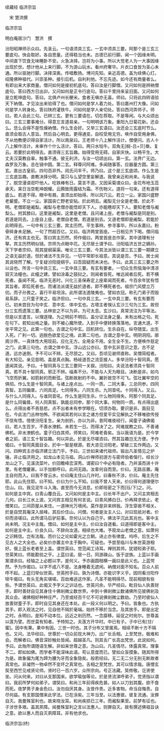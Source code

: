 续藏经   临济宗旨  

　宋 慧洪撰  

临济宗旨  

明白庵居沙门　慧洪　撰  

汾阳昭禅师示众曰。先圣云。一句语须具三玄。一玄中须具三要。阿那个是三玄三要底句。快会取好。各自思量。还得稳当也未。古德已前行脚。闻一个因缘未明。中间直下饮食无味睡卧不安。火急决择。岂将为小事。所以大觉老人为一大事因缘出现於世。想计他从上来行脚。不为游山玩水。看州府奢华。片衣口食皆为圣心未通。所以驱驰行脚。决择深奥。传唱敷扬。博问先知。亲近高德。盖为续佛心灯。绍隆佛种祖代。兴崇圣种。接引后机。自利利他。不忘先迹。如今还有商量者么。有即出来大家商量。僧问如何是接初机底句。答曰汝是行脚僧。又问如何是辨衲僧底句。答曰西方日出卯。又问如何是正令行底句。答曰千里持来呈旧面。又问如何是立乾坤底句。答曰。北俱卢州长粳米。食者无嗔亦无喜。师曰。只将此四转语验天下衲僧。才见汝出来验得了也。僧问如何是学人着力处。答曰嘉州打大像。问如何是学人转身处。答曰陕府灌铁牛。问如何是学人亲切处。答曰西河弄师子。师曰。若人会此三句。已辨三玄。更有三要语在。切在荐取。不是等闲。与大众颂出曰。三玄三要事难分。得意忘言道易亲。一句明明该万象。重阳九日菊花新。还会么。恁么会得不是性燥衲僧。作么生会好。又举三玄语曰。汝还会三玄底时节么。直须会取古人意旨。然后自心明去。更得通变。自枉受用无穷。唤作自受用身佛。不从他教便识得自家活计。所以南泉曰。王老师十八上解作活计。僧便问。古人十八上解作活计。未审作个什么活计。答曰。两只水牯牛。双角无[榈-吕+贝]桊。复云。若要於此明得去。直须得三玄旨趣。始得受用无碍。自家庆快。以畅平生。大丈夫汉莫教自辜。触事不通。彼无利济。与汝一切颂出曰。第一玄。法界广无边。森罗及万象。总在镜中圆。第二玄。释尊问阿难。多闻随事答。应器量方圆。第三玄。直出古皇前。四句百非外。闾氏问丰干。师乃曰。这个是三玄底颂。作么生是三玄底旨趣。直教决择分明。莫只与么望空里妄解道。我曾亲近和尚来。与我说了。脱空漫语诳吓他人。吃铁棒有日。莫言不道。又因采菊谓众曰。金花布地玉蕊承天。杲日当空乾坤朗耀。云腾致雨露结为霜。不伤物义。道将一句来。还有道得底么。若道不得。眼中有屑。直须出却始得。所以风穴云。若立一尘。家国兴盛野老颦蹙。不立一尘。家国丧亡野老安贴。於此明去。阇梨无分全是老僧。於此不明。老僧即是阇梨。阇梨与老僧亦能悟却天下人。亦能瞎却天下人。要知老僧与阇梨么。拊其膝曰。这里是阇梨。这里是老僧。且问诸上座。老僧与阇梨是同是别。若道是同去。上座自上座。老僧自老僧。若道是别去。又道老僧即是阇梨。若能於此明得去。一句中有三玄三要。宾主历然。平生事辨。参寻事毕。所以永嘉曰。粉骨碎身未足酬。一句了然超百亿。又曰。临济两堂首座。一日相见齐下喝。僧问临济。还有宾主也无。答曰宾主历然。师作偈曰。两堂首座总作家。其中道理有分拏。宾主历然明似镜。宗师为点眼中花。无尽居士谓予曰。汾阳临济五世之嫡孙。天下学者宗仰。观其提纲渠渠。唯论三玄三要。今其法派皆以谓三玄三要一期建立之语无益於道。但於诸法不生异见。一切平常即长祖意。其说是否。予曰。居士闻其说晓然了解。宁复疑汾阳提纲乎。曰吾固疑而未决也。予曰。此其三玄三要之所以设也。所言一句中具三玄。一玄中具三要。有玄有要者。一切众生热恼海中清凉寂灭法幢也。此幢之建。譬如涂毒之鼓挝之。则闻者皆死。唯远闻者后死。若不横死者。虽闻不死。临济无恙时。兴化三圣保寿定上座辈闻而死者。今百余年犹有悟其旨者。即后死者也。而诸法派谓无益於道者。即不横死者也。祖宗门风壁立万仞。而子孙畏之。喜行平易坦涂。此所谓法道陵夷也。譬如衣冠。称孔门弟子而毁易系辞。三尺童子笑之。临济但曰。一句中具三玄。一玄中具三要。有玄有要而已。初未尝目为句中玄．意中玄．体中玄也。古塔主者悞认玄沙三句为三玄。故但分三玄而遗落三要。丛林安之不以为非。为可太息。玄沙曰。真常流注为平等法。但是以言遣言。以理逐理。为之明前不明后。盖分证法身之量。未有出格之句。死在句下。若知出格之量。则不被心魔所使。入到手中便转换落落地。言通大道。不坐平常之见。此第一句也。古谓之句中玄。回机转位。生杀自在。纵夺随宜。出生入死。广利一切。逈脱色欲爱见之境。此第二句也。古谓之意中玄。明阴洞阳。廓周沙界。一真体性大用现前。应化无方。全用全不用。全生全不生。方便唤作慈定之门。此第三句也。古谓之体中玄。浮山远公亦曰。意中玄非意识之意。古不足道。远亦迷倒。予不可以不辨。无尽颔之。又曰。吾顷见谢师直称。吴僧简程者。有大知见。亲见慈明。盖是真点胸。杨岐道吾之流亚接人。多举汾阳十智同真。愿遂闻其说。予曰。十智同真与三玄三要同一关捩。汾阳曰。夫说法者须具十智同真。若不具十智同真。邪正不辨。缁素不分。不能与人天为眼目。决断是非。如鸟飞空而折翼。如箭射的而断弦。弦断故射的不中。翼折故空不可飞。弦壮翼牢空的俱彻。作么生是十智同真。与诸上座点出。一同一质。二同大事。三总同参。四同真智。五同徧普。六同具足。七同得失。八同生杀。九同音吼。十同得入。又云。与什么人同得入。与谁同音吼。作么生是同生杀。什么物同得失。阿那个同具足。是什么同徧普。何人同真智。孰能总同参。那个同大事。何物同一质。有点得出底么。点得出者不吝慈悲。点不出者未有参学眼在。切须办取。要识是非。面目见在。今此法门丛林怕怖。不欲闻其若何以言之诸方但爱平实见解执之不移唯欲传授不信有悟。借使汾阳复生。亲为剖折。亦以为非。昔阿难夜经行。闻童子诵佛偈曰。若人生百岁。不善水潦鹤。未若生一日。而得决了之。阿难就教之曰。不善诸佛机。非水潦鹤也。童子归白其师。师笑曰。阿难老昏矣。当以我语为是。於今学者之前。语三玄十智旨趣。何以异此。於是无尽嗟咨曰。然其旨趣岂无方便。予作偈曰。十智同真面目全。於中一智是根源。若大咨见汾阳老。擘破三玄作两边。又问。四种宾主亦临济建立法门乎。予曰。三世如来诸代祖师。锻出凡圣情见之炉锤。非止临济用之。如龙山本见马祖。洞山价禅师初游方与密师伯者偕行。经长沙龙山之下。见溪流菜叶。价回瞻峰峦深秀。谓密曰个中必有隐者。乃并溪而进十许里。有老僧癯甚。以手加额呼曰。此间无路。汝辈何自而至。价曰。无路且置。庵主自何而入。曰我不曾云水。价曰庵主住山几许时。曰春秋不涉。价曰。庵主先住耶。此山先住耶。曰不知。价曰为什么不知。曰我不曾人天来。价曰得何道理便尔住山。曰。我见泥牛斗入海。直至而今无消息。价即班密之下而[珏/下]之。问。如何是主中宾。曰青山覆白云。又问如何是主中主。曰长年不出户。又问主宾相去几何。曰长江水上波。又问宾主相见有何言说。曰青风拂白日。价再拜求依止。老僧笑曰。三间茆屋从来住。一道神光万境闲。莫作是非来辨我。浮生穿凿不相关。於是自焚其庵深入层峰。其后价住山。问僧。何者是汝主人公。对曰现祇对者。价仰而咨嗟曰。此所谓马后驴前事。奈何认以为自己乎。佛法平沉此其兆也。客中主尚未明。况主中主哉。僧曰。如何是主中主。价曰汝自道看。曰道得即是客中主。如何是主中主。价良久曰。不辞向汝道。相续也大难。予观龙山老僧之意。如萧何之识韩信。岂有法哉。而价公之论如霍光之立朝。进止亦有律度。呜呼。后生之不见古人之大全也。必矣价亦置主中主于胸中。可疑也。予尝至临川与朱世英游相好。俄上蓝长老者至上盖。谓世英曰。觉范闻工诗耳。禅则其师。犹错矧弟子耶。世英笑曰。师能勘验之乎。上蓝曰诺。居一日。同游疎山。饭于逆族。上蓝以手画案谓余曰。经轴之上必题以字。是何义。予亦画圆相横一画曰是此义也。上蓝愕然。予为作偈曰。以字不成八不是。法身睡着无遮闲。衲僧对面不知名。百众人前呼不起。上蓝归举似世英。世英拊手曰。孰为诗僧。亦能识字义乎。因同看汾阳作犊牛偈曰。有头无角实堪嗟。百劫难逃这作家。凡圣不能明得尽。现前相貌有些些。予谓世英曰。此偈又予字义之训诂也。世英问余。华严经曰。毗目仙人执善财手。即时善财自见其身住十佛剎微尘数世界。中到十佛剎微尘数诸佛所见彼佛剎及其众会。诸佛相好种种庄严。乃至或经百千亿不可说佛剎微尘数劫。乃至时彼仙人放善财童子手。即时自见其身还在本处。此一段义何以明之。予曰。皆象也。方执其手。即入观法之时。见自他不隔於毫端。始终不移於当念。及其放手。即是出定之时。永明曰。是知不动本位。远近之剎历然。一念靡移。延促之时宛尔。世尊盖以莲为譬。而世莫有知者。予特知之。夫莲方开华时。中已有子。子中已有[廿/蜜]。因中有果。果中有因。三世一时也。其子分布又曾属焉。相续不断十方不隔也。又问。法华经曰。世尊於一切众前现大神力。出广长舌相。上至梵世。极难和会。而解者曰。佛音深妙触处皆闻。超越圣凡。则其舌广长高出梵世。此说如何。予曰。此殆所谓随语生解。非如来世尊之意。沩山曰。凡圣情尽。体露真常。理事不二。即如如佛。而学者不能深味此语。苟认意度而已。譬如众盲摸象。随其所得为是。故象偏为尾为蹄为腰为牙而全象隐矣。般若经曰。无二无二分无别无断故者真常也。非凝然一物卓然不变坏之真常也。舌相之至梵世。其可以情求哉。唐僧玄奘至西竺见戒贤论师。贤时已一百六岁。众所宗向。号正法藏。奘修敬。讫贤使坐。问从何来。对曰从支那国来。欲学瑜伽等论。於是贤流涕呼弟子。觉贤指以谓曰。我前所梦何如弟子。谓奘曰。和尚三年前得疾危甚。如人以刀划其腹。欲不食而死。夜梦男子身金色曰。汝勿自厌其身。汝昔作贵。近多害物。命当自悔责。自尽何益。有支那国僧来此学法。已在涂矣。三年当至。以法惠彼。彼复流通。汝罪自灭。我曼殊室利也。故来晓汝耳。和尚疾损已三年。而阇梨果至。前梦有征也。子涉世多艰。盖其夙障。闻曼殊室利之言以法惠人。则罪自灭。故有撰述佛祖旨诀之意。欲以惠人而自灭夙障耳。非有他求也。  

临济宗旨(终)  
